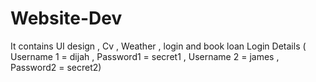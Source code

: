 # Website-Dev
It contains UI design , Cv , Weather , login and book loan
Login Details ( Username 1 = dijah , Password1 = secret1 , Username 2 = james , Password2 = secret2)
